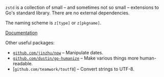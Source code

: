 `zstd` is a collection of small – and sometimes not so small – extensions to
Go's standard library. There are no external dependencies.

The naming scheme is `z[type]` or `z[pkgname]`.

[Documentation](https://pkg.go.dev/zgo.at/zstd?tab=subdirectories)

Other useful packages:

- [`github.com/jinzhu/now`][now]       – Manipulate dates.
- [`github.com/dustin/go-humanize`][h] – Make various things more human-readable.
- [`github.com/teamwork/toutf8`]       – Convert strings to UTF-8.

[now]: https://github.com/jinzhu/now
[h]: https://github.com/dustin/go-humanize
[utf8]: https://github.com/Teamwork/toutf8
